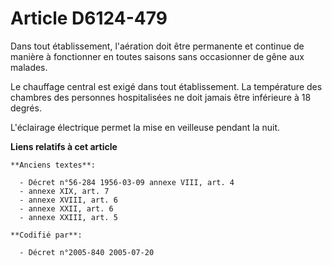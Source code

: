 # Article D6124-479

Dans tout établissement, l'aération doit être permanente et continue de manière à fonctionner en toutes saisons sans
occasionner de gêne aux malades.

Le chauffage central est exigé dans tout établissement. La température des chambres des personnes hospitalisées ne doit
jamais être inférieure à 18 degrés.

L'éclairage électrique permet la mise en veilleuse pendant la nuit.

**Liens relatifs à cet article**

	**Anciens textes**:

	  - Décret n°56-284 1956-03-09 annexe VIII, art. 4
	  - annexe XIX, art. 7
	  - annexe XVIII, art. 6
	  - annexe XXII, art. 6
	  - annexe XXIII, art. 5

	**Codifié par**:

	  - Décret n°2005-840 2005-07-20
